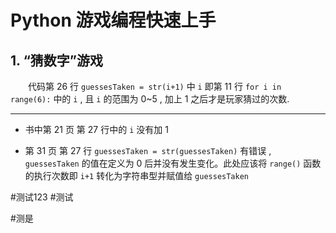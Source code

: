 # Python 游戏编程快速上手
## 1. “猜数字”游戏

&emsp;&emsp;代码第 26 行 `guessesTaken = str(i+1)` 中 `i` 即第 11 行 `for i in range(6):` 中的 `i` , 且 `i` 的范围为 0~5 , 加上 1 之后才是玩家猜过的次数.

----

- 书中第 21 页 第 27 行中的 `i` 没有加 1 

- 第 31 页 第 27 行  `guessesTaken = str(guessesTaken)` 有错误 , `guessesTaken` 的值在定义为 0 后并没有发生变化。此处应该将 `range()` 函数的执行次数即 `i+1` 转化为字符串型并赋值给 `guessesTaken`


#测试123
#测试

#测是 
